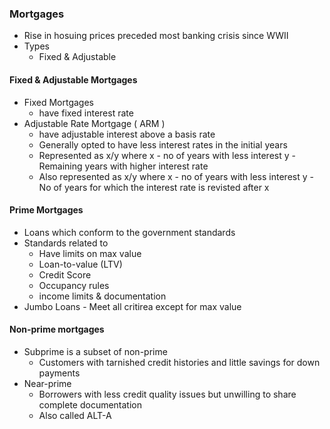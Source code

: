 ### Mortgages
- Rise in hosuing prices preceded most banking crisis since WWII
- Types
  - Fixed & Adjustable 

#### Fixed & Adjustable Mortgages
- Fixed Mortgages 
  - have fixed interest rate
- Adjustable Rate Mortgage ( ARM ) 
  - have adjustable interest above a basis rate
  - Generally opted to have less interest rates in the initial years
  - Represented as x/y where x - no of years with less interest y - Remaining years with higher interest rate
  - Also represented as x/y where x - no of years with less interest y - No of years for which the interest rate is revisted after x

#### Prime Mortgages
- Loans which conform to the government standards
- Standards related to
  - Have limits on max value
  - Loan-to-value (LTV)
  - Credit Score
  - Occupancy rules
  - income limits & documentation
- Jumbo Loans - Meet all critirea except for max value

#### Non-prime mortgages
- Subprime is a subset of non-prime
  - Customers with tarnished credit histories and little savings for down payments
- Near-prime
  - Borrowers with less credit quality issues but unwilling to share complete documentation
  - Also called ALT-A
